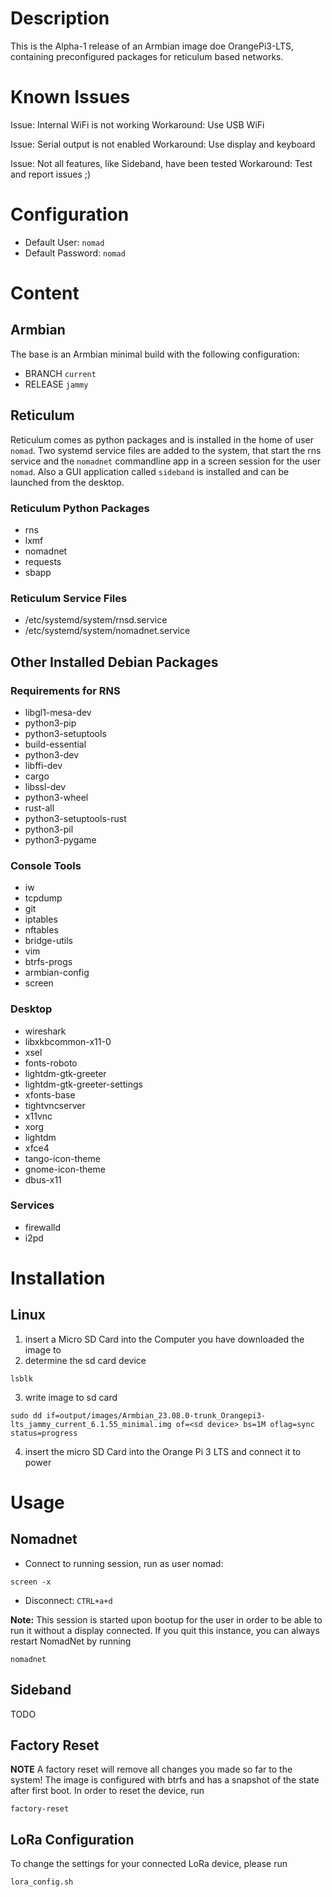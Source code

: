 # Description
This is the Alpha-1 release of an Armbian image doe OrangePi3-LTS, containing preconfigured packages for reticulum based networks. 

# Known Issues
Issue: Internal WiFi is not working
Workaround: Use USB WiFi

Issue: Serial output is not enabled
Workaround: Use display and keyboard

Issue: Not all features, like Sideband, have been tested
Workaround: Test and report issues ;)

# Configuration
- Default User: `nomad`
- Default Password: `nomad`

# Content
## Armbian
The base is an Armbian minimal build with the following configuration:
- BRANCH `current`
- RELEASE `jammy`

## Reticulum
Reticulum comes as python packages and is installed in the home of user `nomad`. Two systemd service files are added to the system, that start the rns service and the `nomadnet` commandline app in a screen session for the user `nomad`. Also a GUI application called `sideband` is installed and can be launched from the desktop.

### Reticulum Python Packages
- rns
- lxmf
- nomadnet
- requests
- sbapp

### Reticulum Service Files
- /etc/systemd/system/rnsd.service
- /etc/systemd/system/nomadnet.service

## Other Installed Debian Packages

### Requirements for RNS
- libgl1-mesa-dev
- python3-pip
- python3-setuptools
- build-essential
- python3-dev
- libffi-dev
- cargo
- libssl-dev
- python3-wheel
- rust-all
- python3-setuptools-rust
- python3-pil
- python3-pygame  

### Console Tools
- iw
- tcpdump
- git
- iptables
- nftables
- bridge-utils
- vim
- btrfs-progs
- armbian-config
- screen

### Desktop
- wireshark
- libxkbcommon-x11-0
- xsel
- fonts-roboto
- lightdm-gtk-greeter
- lightdm-gtk-greeter-settings
- xfonts-base
- tightvncserver
- x11vnc
- xorg
- lightdm
- xfce4
- tango-icon-theme
- gnome-icon-theme
- dbus-x11

### Services
- firewalld
- i2pd

# Installation
## Linux
1. insert a Micro SD Card into the Computer you have downloaded the image to
2. determine the sd card device
```
lsblk
```
3. write image to sd card
```
sudo dd if=output/images/Armbian_23.08.0-trunk_Orangepi3-lts_jammy_current_6.1.55_minimal.img of=<sd device> bs=1M oflag=sync status=progress
```
4. insert the micro SD Card into the Orange Pi 3 LTS and connect it to power


# Usage
## Nomadnet
- Connect to running session, run as user nomad:
```
screen -x
```

- Disconnect:
```CTRL+a+d```

**Note:** This session is started upon bootup for the user in order to be able to run it without a display connected. If you quit this instance, you can always restart NomadNet by running
```
nomadnet
```

## Sideband
TODO

## Factory Reset 
**NOTE** A factory reset will remove all changes you made so far to the system!
The image is configured with btrfs and has a snapshot of the state after first boot. In order to reset the device, run
```
factory-reset
```

## LoRa Configuration
To change the settings for your connected LoRa device, please run
```
lora_config.sh
```

